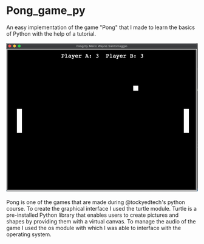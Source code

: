 # Pong_game_py
An easy implementation of the game "Pong" that I made to learn the basics of Python with the help of a tutorial.</br></br>
![alt text](https://github.com/saintmay86400/Pong_game_py/blob/main/screen.png?raw=true)</br></br>
Pong is one of the games that are made during @tockyedtech's python course. To create the graphical interface I used the turtle module.
Turtle is a pre-installed Python library that enables users to create pictures and shapes by providing them with a virtual canvas.
To manage the audio of the game I used the os module with which I was able to interface with the operating system.

